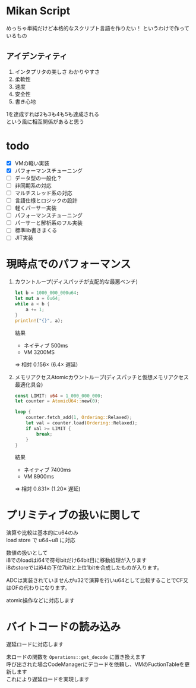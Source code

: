 # Mikan Script
めっちゃ単純だけど本格的なスクリプト言語を作りたい！
というわけで作っているもの

## アイデンティティ
1. インタプリタの美しさ わかりやすさ
2. 柔軟性
3. 速度
4. 安全性
5. 書き心地

1を達成すれば2も3も4も5も達成される  
という風に相互関係があると思う

# todo
- [x] VMの軽い実装
- [x] パフォーマンスチューニング
- [ ] データ型の一般化？
- [ ] 非同期系の対応
- [ ] マルチスレッド系の対応
- [ ] 言語仕様とロジックの設計
- [ ] 軽くパーサー実装
- [ ] パフォーマンスチューニング
- [ ] パーサーと解析系のフル実装
- [ ] 標準lib書きまくる
- [ ] JIT実装
  
# 現時点でのパフォーマンス

1. カウントループ(ディスパッチが支配的な最悪ベンチ)
    ```rust
    let b = 1000_000_000u64;
    let mut a = 0u64;
    while a < b {
        a += 1;
    }
    println!("{}", a);
    ```
    結果
    - ネイティブ 500ms
    - VM 3200MS

    => 相対 0.156× (6.4× 遅延)

2. メモリアクセスAtomicカウントループ(ディスパッチと仮想メモリアクセス最適化具合)
    ```rust
    const LIMIT: u64 = 1_000_000_000;
    let counter = AtomicU64::new(0);

    loop {
        counter.fetch_add(1, Ordering::Relaxed);
        let val = counter.load(Ordering::Relaxed);
        if val >= LIMIT {
            break;
        }
    }
    ```
    結果
    - ネイティブ 7400ms
    - VM 8900ms

    => 相対 0.831× (1.20× 遅延)

# プリミティブの扱いに関して
演算や比較は基本的にu64のみ  
load store で u64~u8 に対応

数値の扱いとして  
i8でのloadはi64で符号bitだけ64bit目に移動処理が入ります  
i8のstoreではi64の下位7bitと上位1bitを合成したものが入ります。  

ADCは実装されていませんがu32で演算を行いu64として比較することでCF又はOFの代わりになります。  

atomic操作などに対応します

# バイトコードの読み込み
遅延ロードに対応します  

未ロードの関数を `Operations::get_decode` に置き換えます  
呼び出された場合CodeManagerにデコードを依頼し、VMのFuctionTableを更新します  
これにより遅延ロードを実現します  


